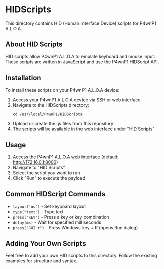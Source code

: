 # HIDScripts

This directory contains HID (Human Interface Device) scripts for P4wnP1 A.L.O.A.

## About HID Scripts

HID scripts allow P4wnP1 A.L.O.A to emulate keyboard and mouse input. These scripts are written in JavaScript and use the P4wnP1 HIDScript API.

## Installation

To install these scripts on your P4wnP1 A.L.O.A device:

1. Access your P4wnP1 A.L.O.A device via SSH or web interface
2. Navigate to the HIDScripts directory:
   ```
   cd /usr/local/P4wnP1/HIDScripts
   ```
3. Upload or create the .js files from this repository
4. The scripts will be available in the web interface under "HID Scripts"

## Usage

1. Access the P4wnP1 A.L.O.A web interface (default: http://172.16.0.1:8000)
2. Navigate to "HID Scripts"
3. Select the script you want to run
4. Click "Run" to execute the payload

## Common HIDScript Commands

- `layout('us')` - Set keyboard layout
- `type("text")` - Type text
- `press("KEY")` - Press a key or key combination
- `delay(ms)` - Wait for specified milliseconds
- `press("GUI r")` - Press Windows key + R (opens Run dialog)

## Adding Your Own Scripts

Feel free to add your own HID scripts to this directory. Follow the existing examples for structure and syntax.
